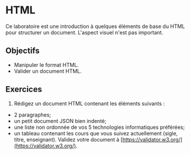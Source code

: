 HTML
====

Ce laboratoire est une introduction à quelques éléments de base du HTML pour
structurer un document. L'aspect visuel n'est pas important.

Objectifs
---------

* Manipuler le format HTML.
* Valider un document HTML.

Exercices
---------

1. Rédigez un document HTML contenant les éléments suivants :
  * 2 paragraphes;
  * un petit document JSON bien indenté;
  * une liste non ordonnée de vos 5 technologies informatiques préférées;
  * un tableau contenant les cours que vous suivez actuellement (sigle, titre,
    enseignant).
  Validez votre document à [https://validator.w3.org/](https://validator.w3.org/).

<!-- Solutions -->
<!-- --------- -->

<!-- * [Exercice #1](Exercice1.html) -->
